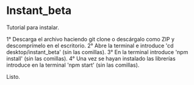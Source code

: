 # Instant_beta

Tutorial para instalar.

1° Descarga el archivo haciendo git clone o descárgalo como ZIP y descomprímelo en el escritorio.
2° Abre la terminal e introduce 'cd desktop/instant_beta' (sin las comillas).
3° En la terminal introduce 'npm install' (sin las comillas).
4° Una vez se hayan instalado las librerías introduce en la terminal 'npm start' (sin las comillas).

Listo.
